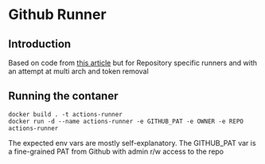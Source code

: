 # Github Runner

## Introduction

Based on code from [this article](https://testdriven.io/blog/github-actions-docker/) but for Repository specific runners and with an attempt at multi arch and token removal

## Running the contaner

```
docker build . -t actions-runner
docker run -d --name actions-runner -e GITHUB_PAT -e OWNER -e REPO actions-runner
```

The expected env vars are mostly self-explanatory. The GITHUB_PAT var is a fine-grained PAT from Github with admin r/w access to the repo
